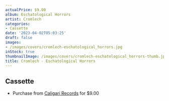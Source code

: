 ```yaml
---
actualPrice: $9.00
album: Eschatological Horrors
artist: Cromlech
categories:
- Cassette
date: '2023-04-02T05:03:25'
draft: false
images:
- /images/covers/cromlech-eschatological_horrors.jpg
inStock: true
thumbnailImage: /images/covers/cromlech-eschatological_horrors-thumb.jpg
title: Cromlech - Eschatological Horrors
---
```


## Cassette
* Purchase from [Caligari Records](https://caligarirecords.storenvy.com/products/36466397-cromlech-eschatological-horrors) for $9.00

